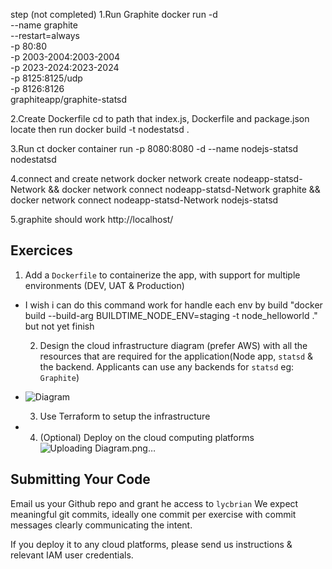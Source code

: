 step (not completed)
1.Run Graphite
docker run -d\
 --name graphite\
 --restart=always\
 -p 80:80\
 -p 2003-2004:2003-2004\
 -p 2023-2024:2023-2024\
 -p 8125:8125/udp\
 -p 8126:8126\
 graphiteapp/graphite-statsd

2.Create Dockerfile
 cd to path that index.js, Dockerfile and package.json locate then run docker build -t nodestatsd .

3.Run ct
docker container run -p 8080:8080 -d --name nodejs-statsd nodestatsd

4.connect and create network 
docker network create nodeapp-statsd-Network && docker network connect nodeapp-statsd-Network graphite && docker network connect nodeapp-statsd-Network nodejs-statsd

5.graphite should work
http://localhost/


## Exercices

  1. Add a `Dockerfile` to containerize the app, with support for multiple environments (DEV, UAT & Production)
- I wish i can do this command work for handle each env by build "docker build   --build-arg BUILDTIME_NODE_ENV=staging -t node_helloworld ." but not yet finish


  2. Design the cloud infrastructure diagram (prefer AWS) with all the resources that are required for the application(Node app, `statsd` & the backend. Applicants can use any backends for `statsd` eg: `Graphite`)
- ![Diagram](https://user-images.githubusercontent.com/32988267/229088827-1ee66d59-b53d-42a9-a0c3-26fcbb22742d.png)

  3. Use Terraform to setup the infrastructure
- 
  4. (Optional) Deploy on the cloud computing platforms![Uploading Diagram.png…]()


## Submitting Your Code

Email us your Github repo and grant he access to `lycbrian` We expect meaningful git commits, ideally one commit per exercise with commit messages clearly communicating the intent.

If you deploy it to any cloud platforms, please send us instructions & relevant IAM user credentials.
